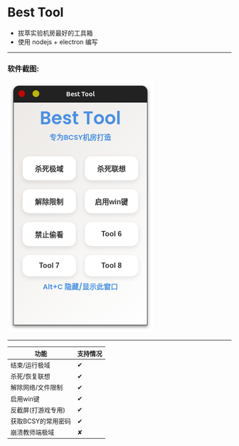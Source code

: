 # Best Tool

 - 拔萃实验机房最好的工具箱
 - 使用 nodejs + electron 编写

---

### 软件截图:

![](image.png)

---

| 功能 | 支持情况 |
| ----- | ----- |
| 结束/运行极域 | ✔ |
| 杀死/恢复联想 | ✔ |
| 解除网络/文件限制 | ✔ |
| 启用win键 | ✔ |
| 反截屏(打游戏专用) | ✔ |
| 获取BCSY的常用密码 | ✔ |
| 崩溃教师端极域 | ✘ |